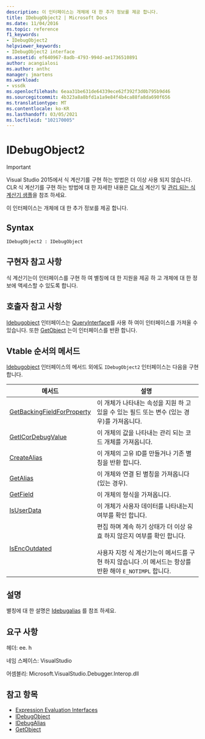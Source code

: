 ```yaml
---
description: 이 인터페이스는 개체에 대 한 추가 정보를 제공 합니다.
title: IDebugObject2 | Microsoft Docs
ms.date: 11/04/2016
ms.topic: reference
f1_keywords:
- IDebugObject2
helpviewer_keywords:
- IDebugObject2 interface
ms.assetid: ef640967-8adb-4793-994d-ae1736510891
author: acangialosi
ms.author: anthc
manager: jmartens
ms.workload:
- vssdk
ms.openlocfilehash: 6eaa31be631de64339ece62f392f3d0b795b9d46
ms.sourcegitcommit: 4b323a8a8bfd1a1a9e84f4b4ca88fa8da690f656
ms.translationtype: MT
ms.contentlocale: ko-KR
ms.lasthandoff: 03/05/2021
ms.locfileid: "102170005"
---
```

# <a name="idebugobject2"></a>IDebugObject2
> [!IMPORTANT]
> Visual Studio 2015에서 식 계산기를 구현 하는 방법은 더 이상 사용 되지 않습니다. CLR 식 계산기를 구현 하는 방법에 대 한 자세한 내용은 [Clr 식](https://github.com/Microsoft/ConcordExtensibilitySamples/wiki/CLR-Expression-Evaluators) 계산기 및 [관리 되는 식 계산기 샘플](https://github.com/Microsoft/ConcordExtensibilitySamples/wiki/Managed-Expression-Evaluator-Sample)을 참조 하세요.

 이 인터페이스는 개체에 대 한 추가 정보를 제공 합니다.

## <a name="syntax"></a>Syntax

```
IDebugObject2 : IDebugObject
```

## <a name="notes-for-implementers"></a>구현자 참고 사항
 식 계산기는이 인터페이스를 구현 하 여 별칭에 대 한 지원을 제공 하 고 개체에 대 한 정보에 액세스할 수 있도록 합니다.

## <a name="notes-for-callers"></a>호출자 참고 사항
 [Idebugobject](../../../extensibility/debugger/reference/idebugobject.md) 인터페이스는 [QueryInterface](/cpp/atl/queryinterface)를 사용 하 여이 인터페이스를 가져올 수 있습니다. 또한 [GetObject](../../../extensibility/debugger/reference/idebugalias-getobject.md) 는이 인터페이스를 반환 합니다.

## <a name="methods-in-vtable-order"></a>Vtable 순서의 메서드
 [Idebugobject](../../../extensibility/debugger/reference/idebugobject.md) 인터페이스의 메서드 외에도 `IDebugObject2` 인터페이스는 다음을 구현 합니다.

|메서드|설명|
|------------|-----------------|
|[GetBackingFieldForProperty](../../../extensibility/debugger/reference/idebugobject2-getbackingfieldforproperty.md)|이 개체가 나타내는 속성을 지원 하 고 있을 수 있는 필드 또는 변수 (있는 경우)를 가져옵니다.|
|[GetICorDebugValue](../../../extensibility/debugger/reference/idebugobject2-geticordebugvalue.md)|이 개체의 값을 나타내는 관리 되는 코드 개체를 가져옵니다.|
|[CreateAlias](../../../extensibility/debugger/reference/idebugobject2-createalias.md)|이 개체의 고유 ID를 만들거나 기존 별칭을 반환 합니다.|
|[GetAlias](../../../extensibility/debugger/reference/idebugobject2-getalias.md)|이 개체와 연결 된 별칭을 가져옵니다 (있는 경우).|
|[GetField](../../../extensibility/debugger/reference/idebugobject2-getfield.md)|이 개체의 형식을 가져옵니다.|
|[IsUserData](../../../extensibility/debugger/reference/idebugobject2-isuserdata.md)|이 개체가 사용자 데이터를 나타내는지 여부를 확인 합니다.|
|[IsEncOutdated](../../../extensibility/debugger/reference/idebugobject2-isencoutdated.md)|편집 하며 계속 하기 상태가 더 이상 유효 하지 않은지 여부를 확인 합니다.<br /><br /> 사용자 지정 식 계산기는이 메서드를 구현 하지 않습니다 .이 메서드는 항상를 반환 해야 `E_NOTIMPL` 합니다.|

## <a name="remarks"></a>설명
 별칭에 대 한 설명은 [Idebugalias](../../../extensibility/debugger/reference/idebugalias.md) 를 참조 하세요.

## <a name="requirements"></a>요구 사항
 헤더: ee. h

 네임 스페이스: VisualStudio

 어셈블리: Microsoft.VisualStudio.Debugger.Interop.dll

## <a name="see-also"></a>참고 항목
- [Expression Evaluation Interfaces](../../../extensibility/debugger/reference/expression-evaluation-interfaces.md)
- [IDebugObject](../../../extensibility/debugger/reference/idebugobject.md)
- [IDebugAlias](../../../extensibility/debugger/reference/idebugalias.md)
- [GetObject](../../../extensibility/debugger/reference/idebugalias-getobject.md)

